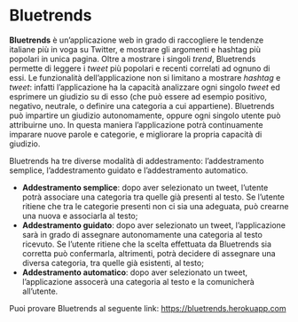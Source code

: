 # Bluetrends
**Bluetrends** è un’applicazione web in grado di raccogliere le tendenze italiane più in voga su Twitter, e mostrare gli argomenti e hashtag più popolari in unica pagina. 
Oltre a mostrare i singoli *trend*, Bluetrends permette di leggere i *tweet* più popolari e recenti correlati ad ognuno di essi. 
Le funzionalità dell’applicazione non si limitano a mostrare *hashtag* e *tweet*: infatti l’applicazione ha la capacità analizzare ogni singolo *tweet* ed esprimere un giudizio su di esso (che può essere ad esempio positivo, negativo, neutrale, o definire una categoria a cui appartiene). Bluetrends può impartire un giudizio autonomamente, oppure ogni singolo utente può attribuirne uno. In questa maniera l’applicazione potrà continuamente imparare nuove parole e categorie, e migliorare la propria capacità di giudizio.

Bluetrends ha tre diverse modalità di addestramento: l’addestramento semplice, l’addestramento guidato e l’addestramento automatico.
-	**Addestramento semplice**: dopo aver selezionato un tweet, l’utente potrà associare una categoria tra quelle già presenti al testo. Se l’utente ritiene che tra le categorie presenti non ci sia una adeguata, può crearne una nuova e associarla al testo;
-	**Addestramento guidato**: dopo aver selezionato un tweet, l’applicazione sarà in grado di assegnare autonomamente una categoria al testo ricevuto. Se l’utente ritiene che la scelta effettuata da Bluetrends sia corretta può confermarla, altrimenti, potrà decidere di assegnare una diversa categoria, tra quelle già esistenti, al testo;
-	**Addestramento automatico**: dopo aver selezionato un tweet, l’applicazione assocerà una categoria al testo e la comunicherà all’utente. 

Puoi provare Bluetrends al seguente link: https://bluetrends.herokuapp.com

